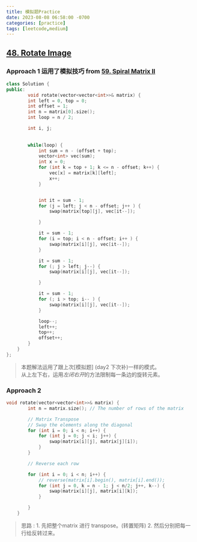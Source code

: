 ```yaml
---
title: 模拟题Practice
date: 2023-08-08 06:58:00 -0700
categories: [practice]
tags: [leetcode,medium]
---
```


## [48. Rotate Image](https://leetcode.com/problems/rotate-image/)

### Approach 1 运用了模拟技巧 from [59. Spiral Matrix II](https://leetcode.com/problems/spiral-matrix-ii/)

```c++
class Solution {
public:
        void rotate(vector<vector<int>>& matrix) {
        int left = 0, top = 0;
        int offset = 1;
        int n = matrix[0].size();
        int loop = n / 2;

        int i, j;
        
        
        while(loop) {
            int sum = n - (offset + top);
            vector<int> vec(sum);
            int x = 0;
            for (int k = top + 1; k <= n - offset; k++) {
                vec[x] = matrix[k][left];
                x++;
            } 


            int it = sum - 1;
            for (j = left; j < n - offset; j++ ) {
                swap(matrix[top][j], vec[it--]);

            }

            it = sum - 1;
            for (i = top; i < n - offset; i++ ) {
                swap(matrix[i][j], vec[it--]);
            }

            it = sum - 1;
            for (; j > left; j--) {
                swap(matrix[i][j], vec[it--]);

            }

            it = sum - 1;
            for (; i > top; i-- ) {
                swap(matrix[i][j], vec[it--]);
            }

            loop--;
            left++;
            top++;
            offset++;
        }
    }
};

```

> 本题解法运用了跟上次[模拟题]  (day2 下次补)一样的模式。<br>
> 从上左下右，运用*左闭右开*的方法限制每一条边的旋转元素。

### Approach 2

```c++
void rotate(vector<vector<int>>& matrix) {
        int n = matrix.size(); // The number of rows of the matrix

        // Matrix Transpose
        // Swap the elements along the diagonal
        for (int i = 0; i < n; i++) {
            for (int j = 0; j < i; j++) {
                swap(matrix[i][j], matrix[j][i]);
            }
        }

        // Reverse each row

        for (int i = 0; i < n; i++) {
            // reverse(matrix[i].begin(), matrix[i].end());
            for (int j = 0, k = n - 1; j < n/2; j++, k--) {
                swap(matrix[i][j], matrix[i][k]);
            }

        }
    }

```

> 思路
> : 1. 先把整个matrix 进行 transpose。(转置矩阵)
> 2. 然后分别把每一行给反转过来。
